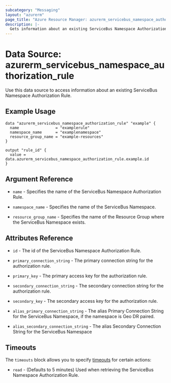 ```yaml
---
subcategory: "Messaging"
layout: "azurerm"
page_title: "Azure Resource Manager: azurerm_servicebus_namespace_authorization_rule"
description: |-
  Gets information about an existing ServiceBus Namespace Authorization Rule.
---
```


# Data Source: azurerm_servicebus_namespace_authorization_rule

Use this data source to access information about an existing ServiceBus Namespace Authorization Rule.

## Example Usage

```hcl
data "azurerm_servicebus_namespace_authorization_rule" "example" {
  name                = "examplerule"
  namespace_name      = "examplenamespace"
  resource_group_name = "example-resources"
}

output "rule_id" {
  value = data.azurerm_servicebus_namespace_authorization_rule.example.id
}
```

## Argument Reference

* `name` - Specifies the name of the ServiceBus Namespace Authorization Rule.

* `namespace_name` - Specifies the name of the ServiceBus Namespace.

* `resource_group_name` - Specifies the name of the Resource Group where the ServiceBus Namespace exists.

## Attributes Reference

* `id` - The id of the ServiceBus Namespace Authorization Rule.

* `primary_connection_string` - The primary connection string for the authorization rule.
    
* `primary_key` - The primary access key for the authorization rule.

* `secondary_connection_string` - The secondary connection string for the authorization rule.

* `secondary_key` - The secondary access key for the authorization rule.

* `alias_primary_connection_string` - The alias Primary Connection String for the ServiceBus Namespace, if the namespace is Geo DR paired. 

* `alias_secondary_connection_string` - The alias Secondary Connection String for the ServiceBus Namespace 

## Timeouts

The `timeouts` block allows you to specify [timeouts](https://www.terraform.io/docs/configuration/resources.html#timeouts) for certain actions:

* `read` - (Defaults to 5 minutes) Used when retrieving the ServiceBus Namespace Authorization Rule.
